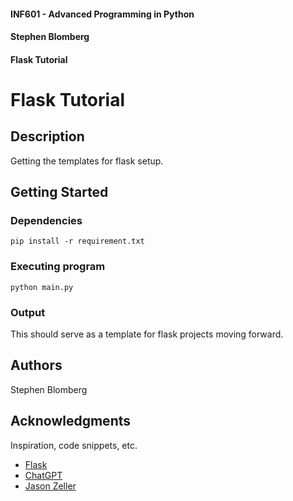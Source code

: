 #### INF601 - Advanced Programming in Python
#### Stephen Blomberg
#### Flask Tutorial


# Flask Tutorial

## Description

Getting the templates for flask setup.

## Getting Started

### Dependencies

```
pip install -r requirement.txt
```

### Executing program

```
python main.py
```

### Output

This should serve as a template for flask projects moving forward.

## Authors

Stephen Blomberg

## Acknowledgments

Inspiration, code snippets, etc.
* [Flask](https://flask.palletsprojects.com/en/3.0.x/tutorial/templates/)
* [ChatGPT](https://chatgpt.com/share/66f2f3f2-576c-8002-a1d0-db78dc44ef34)
* [Jason Zeller](https://www.youtube.com/@profzeller)
